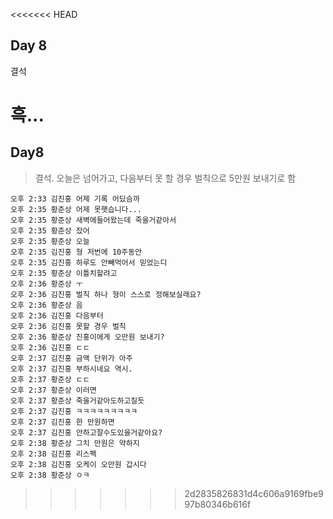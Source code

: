 <<<<<<< HEAD
## Day 8

결석

흑...
=======
## Day8

> 결석. 오늘은 넘어가고, 다음부터 못 할 경우 벌칙으로 5만원 보내기로 함

```
오후 2:33 김진홍 어제 기록 어딨슴까
오후 2:35 황준상 어제 못햇습니다...
오후 2:35 황준상 새벽에들어왔는데 죽을거같아서
오후 2:35 황준상 잤어
오후 2:35 황준상 오늘
오후 2:35 김진홍 형 저번에 10주동안
오후 2:35 김진홍 하루도 안빼먹어서 믿었는디
오후 2:35 황준상 이틀치할려고
오후 2:36 황준상 ㅜ
오후 2:36 김진홍 벌칙 하나 형이 스스로 정해보실래요?
오후 2:36 황준상 음
오후 2:36 김진홍 다음부터
오후 2:36 김진홍 못할 경우 벌칙
오후 2:36 황준상 진홍이에게 오만원 보내기?
오후 2:36 김진홍 ㄷㄷ
오후 2:37 김진홍 금액 단위가 아주
오후 2:37 김진홍 부하시네요 역시.
오후 2:37 황준상 ㄷㄷ
오후 2:37 황준상 이러면
오후 2:37 황준상 죽을거같아도하고질듯
오후 2:37 김진홍 ㅋㅋㅋㅋㅋㅋㅋㅋㅋ
오후 2:37 김진홍 한 만원하면
오후 2:37 김진홍 안하고잘수도있을거같아요?
오후 2:38 황준상 그치 만원은 약하지
오후 2:38 김진홍 리스펙
오후 2:38 김진홍 오케이 오만원 갑시다
오후 2:38 황준상 ㅇㅋ
```
>>>>>>> 2d2835826831d4c606a9169fbe997b80346b616f

